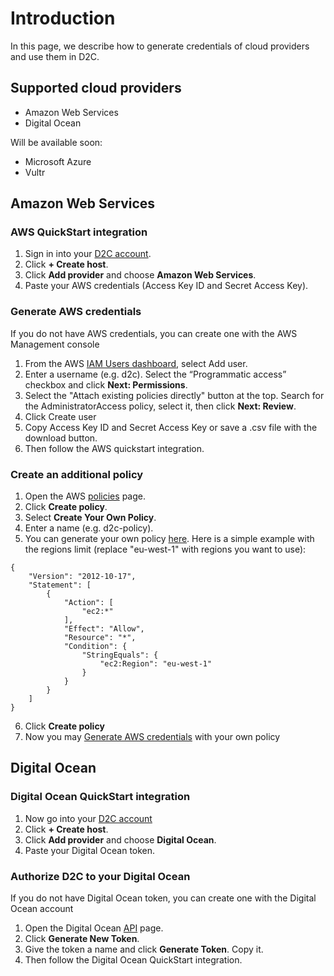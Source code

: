 # Introduction

In this page, we describe how to generate credentials of cloud providers and use them in D2C.

## Supported cloud providers

- Amazon Web Services
- Digital Ocean

Will be available soon:

- Microsoft Azure
- Vultr

## Amazon Web Services

### AWS QuickStart integration

1. Sign in into your [D2C account](https://panel.d2c.io/account/signup).
2. Click **+ Create host**.
3. Click **Add provider** and choose **Amazon Web Services**.
5. Paste your AWS credentials (Access Key ID and Secret Access Key).

### Generate AWS credentials

If you do not have AWS credentials, you can create one with the AWS Management console

1. From the AWS [IAM Users dashboard](https://console.aws.amazon.com/iam/home?#/users), select Add user.
2. Enter a username (e.g. d2c). Select the “Programmatic access” checkbox and click **Next: Permissions**.
3. Select the "Attach existing policies directly" button at the top. Search for the AdministratorAccess policy, select it, then click **Next: Review**.
4. Click Create user
5. Copy Access Key ID and Secret Access Key or save a .csv file with the download button.
6. Then follow the AWS quickstart integration.

### Create an additional policy

1. Open the AWS [policies](https://console.aws.amazon.com/iam/home?#/policies) page.
2. Click **Create policy**.
3. Select **Create Your Own Policy**.
4. Enter a name (e.g. d2c-policy).
5. You can generate your own policy [here](https://awspolicygen.s3.amazonaws.com). Here is a simple example with the regions limit (replace "eu-west-1" with regions you want to use):
```
{
    "Version": "2012-10-17",
    "Statement": [
        {
            "Action": [
                "ec2:*"
            ],
            "Effect": "Allow",
            "Resource": "*",
            "Condition": {
                "StringEquals": {
                    "ec2:Region": "eu-west-1"
                }
            }
        }
    ]
}
```
6. Click **Create policy**
7. Now you may [Generate AWS credentials](/getting-started/cloud-providers/#generate-aws-credentials) with your own policy

## Digital Ocean

### Digital Ocean QuickStart integration

1. Now go into your [D2C account](https://panel.d2c.io/account/signup)
2. Click **+ Create host**.
3. Click **Add provider** and choose **Digital Ocean**.
4. Paste your Digital Ocean token.

### Authorize D2C to your Digital Ocean

If you do not have Digital Ocean token, you can create one with the Digital Ocean account

1. Open the Digital Ocean [API](https://cloud.digitalocean.com/settings/api/tokens) page.
2. Click **Generate New Token**.
3. Give the token a name and click **Generate Token**. Copy it.
4. Then follow the Digital Ocean QuickStart integration.

<!-- ## Vultr

### Authorize D2C to your Vultr
-->
